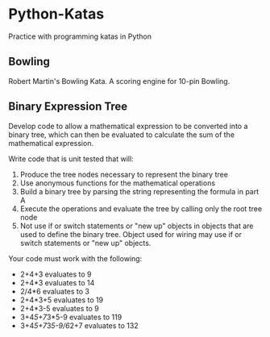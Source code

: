 Python-Katas
============

Practice with programming katas in Python

Bowling
-------
Robert Martin's Bowling Kata. A scoring engine for 10-pin Bowling.

Binary Expression Tree
----------------------
Develop code to allow a mathematical expression to be converted into a binary tree, which can then be evaluated to calculate the sum of the mathematical expression.

Write code that is unit tested that will:

1. Produce the tree nodes necessary to represent the binary tree
2. Use anonymous functions for the mathematical operations
3. Build a binary tree by parsing the string representing the formula in part A
4. Execute the operations and evaluate the tree by calling only the root tree node
5. Not use if or switch statements or "new up" objects in objects that are used to define the binary tree. Object used for wiring may use if or switch statements or "new up" objects.

Your code must work with the following:

 * 2+4+3  evaluates to 9
 * 2+4*3 evaluates to 14
 * 2/4*6 evaluates to 3
 * 2+4*3+5 evaluates to 19
 * 2+4*3-5 evaluates to 9
 * 3+4*5+7*3*5-9 evaluates to 119
 * 3+4*5+7*3*5-9/6*2+7 evaluates to 132
 
